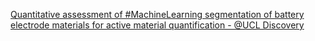 [Quantitative assessment of #MachineLearning segmentation of battery electrode materials for active material quantification - @UCL Discovery](https://qi.tc/qi/110496)